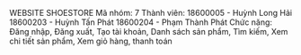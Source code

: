 WEBSITE SHOESTORE
Mã nhóm: 7
Thành viên:
18600005 - Huỳnh Long Hải
18600203 - Huỳnh Tấn Phát
18600204 - Phạm Thành Phát
Chức năng: 
Đăng nhập, Đăng xuất, Tạo tài khoản, Danh sách sản phẩm, Tìm kiếm, Xem chi tiết sản phẩm, Xem giỏ hàng, thanh toán
